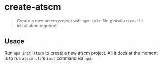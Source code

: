 # create-atscm

> Create a new atscm project with `npm init`. No global `atscm-cli` installation required.

## Usage

Run `npm init atscm` to create a new atscm project. All it does at the moment is to run `atscm-cli`'s `init` command via `npx`.
